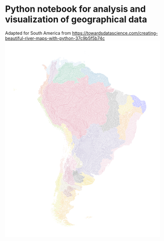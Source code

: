 # Python notebook for analysis and visualization of geographical data
Adapted for South America from https://towardsdatascience.com/creating-beautiful-river-maps-with-python-37c9b5f5b74c
![alt text](https://github.com/HyperGryphon/maps/blob/main/sam_rivers.png)
